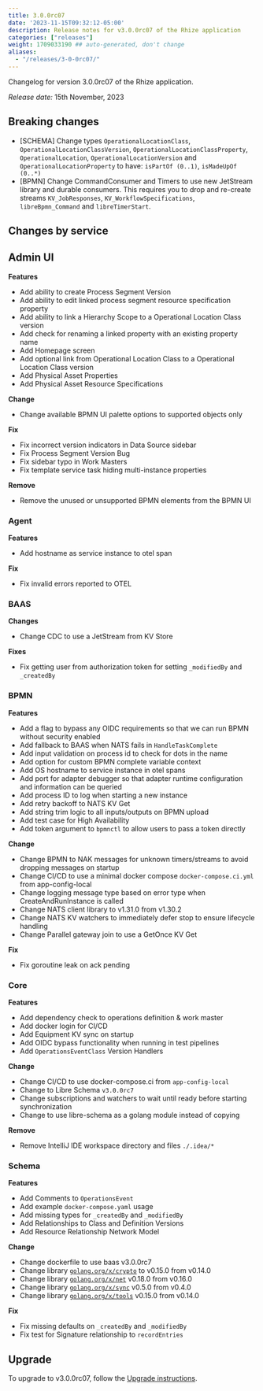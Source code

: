 ```yaml
---
title: 3.0.0rc07
date: '2023-11-15T09:32:12-05:00'
description: Release notes for v3.0.0rc07 of the Rhize application
categories: ["releases"]
weight: 1709033190 ## auto-generated, don't change
aliases:
  - "/releases/3-0-0rc07/"
---
```


Changelog for version 3.0.0rc07 of the Rhize application.

_Release date:_ 15th November, 2023

## Breaking changes

- [SCHEMA] Change types `OperationalLocationClass`, `OperationalLocationClassVersion`, `OperationalLocationClassProperty`, `OperationalLocation`, `OperationalLocationVersion` and `OperationalLocationProperty` to have: `isPartOf (0..1)`, `isMadeUpOf (0..*)`
- [BPMN] Change CommandConsumer and Timers to use new JetStream library and durable consumers. This requires you to drop and re-create streams `KV_JobResponses`, `KV_WorkflowSpecifications`, `libreBpmn_Command` and `libreTimerStart`.

## Changes by service

## Admin UI

**Features**
- Add ability to create Process Segment Version
- Add ability to edit linked process segment resource specification property
- Add ability to link a Hierarchy Scope to a Operational Location Class version
- Add check for renaming a linked property with an existing property name
- Add Homepage screen
- Add optional link from Operational Location Class to a Operational Location Class version
- Add Physical Asset Properties
- Add Physical Asset Resource Specifications

**Change**
- Change available BPMN UI palette options to supported objects only

**Fix**
- Fix incorrect version indicators in Data Source sidebar
- Fix Process Segment Version Bug
- Fix sidebar typo in Work Masters
- Fix template service task hiding multi-instance properties

**Remove**
- Remove the unused or unsupported BPMN elements from the BPMN UI

### Agent


**Features**
- Add hostname as service instance to otel span

**Fix**
- Fix invalid errors reported to OTEL

### BAAS


**Changes**
- Change CDC to use a JetStream from KV Store

**Fixes**
- Fix getting user from authorization token for setting `_modifiedBy` and `_createdBy`

### BPMN


**Features**
- Add a flag to bypass any OIDC requirements so that we can run BPMN without security enabled
- Add fallback to BAAS when NATS fails in `HandleTaskComplete`
- Add input validation on process id to check for dots in the name
- Add option for custom BPMN complete variable context
- Add OS hostname to service instance in otel spans
- Add port for adapter debugger so that adapter runtime configuration and information can be queried
- Add process ID to log when starting a new instance
- Add retry backoff to NATS KV Get
- Add string trim logic to all inputs/outputs on BPMN upload
- Add test case for High Availability
- Add token argument to `bpmnctl` to allow users to pass a token directly

**Change**
- Change BPMN to NAK messages for unknown timers/streams to avoid dropping messages on startup
- Change CI/CD to use a minimal docker compose `docker-compose.ci.yml` from app-config-local
- Change logging message type based on error type when CreateAndRunInstance is called
- Change NATS client library to v1.31.0 from v1.30.2
- Change NATS KV watchers to immediately defer stop to ensure lifecycle handling
- Change Parallel gateway join to use a GetOnce KV Get

**Fix**
- Fix goroutine leak on ack pending

### Core


**Features**
- Add dependency check to operations definition & work master
- Add docker login for CI/CD
- Add Equipment KV sync on startup
- Add OIDC bypass functionality when running in test pipelines
- Add `OperationsEventClass` Version Handlers

**Change**
- Change CI/CD to use docker-compose.ci from `app-config-local`
- Change to Libre Schema `v3.0.0rc7`
- Change subscriptions and watchers to wait until ready before starting synchronization
- Change to use libre-schema as a golang module instead of copying

**Remove**
- Remove IntelliJ IDE workspace directory and files `./.idea/*`

### Schema


**Features**
- Add Comments to `OperationsEvent`
- Add example `docker-compose.yaml` usage
- Add missing types for `_createdBy` and `_modifiedBy`
- Add Relationships to Class and Definition Versions
- Add Resource Relationship Network Model

**Change**
- Change dockerfile to use baas v3.0.0rc7
- Change library [`golang.org/x/crypto`](https://golang.org/x/crypto) to v0.15.0 from v0.14.0
- Change library [`golang.org/x/net`](https://golang.org/x/net) v0.18.0 from v0.16.0
- Change library [`golang.org/x/sync`](https://golang.org/x/sync) v0.5.0 from v0.4.0
- Change library [`golang.org/x/tools`](https://golang.org/x/tools) v0.15.0 from v0.14.0

**Fix**
- Fix missing defaults on `_createdBy` and `_modifiedBy`
- Fix test for Signature relationship to `recordEntries`

## Upgrade

To upgrade to v3.0.0rc07, follow the [Upgrade instructions](/deploy/upgrade).
